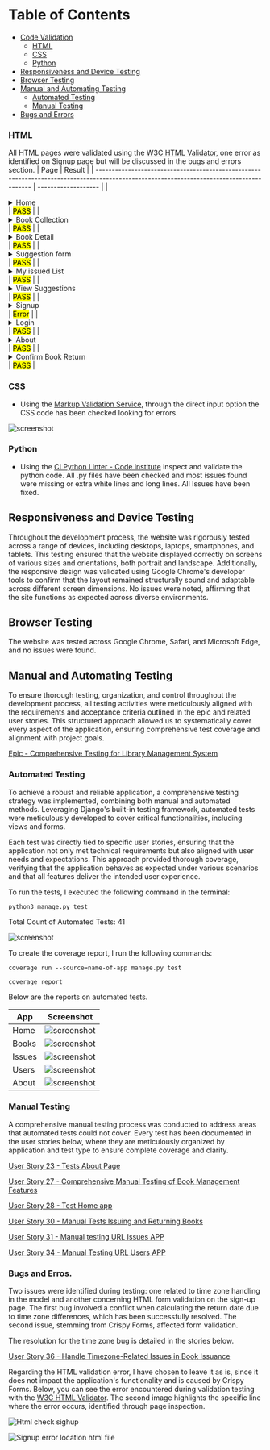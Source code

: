 # Table of Contents

- [Code Validation](#code-validation)
  - [HTML](#html)
  - [CSS](#css)
  - [Python](#python)
- [Responsiveness and Device Testing](#responsiveness-and-device-testing)
- [Browser Testing](#browser-testing)
- [Manual and Automating Testing](#manual-and-automating-testing) 
  - [Automated Testing](#automated-testing)
  - [Manual Testing](#manual-testing)
- [Bugs and Errors](#issues-and-errors)

### HTML

All HTML pages were validated using the [W3C HTML Validator](https://validator.w3.org/), one error as identified on Signup page but will be discussed in the bugs and errors section.
| Page                                                                                                                                     | Result              |
| ---------------------------------------------------------------------------------------------------------------------------------------- | ------------------- |
| <details><summary>Home</summary><img src="static/media/readme_images/testing/html-check-home.jpg"></details>                      | <mark>PASS</mark>   |
| <details><summary>Book Collection</summary><img src="static/media/readme_images/testing/html-check-books.jpg"></details>                | <mark>PASS</mark>   |
| <details><summary>Book Detail</summary><img src="static/media/readme_images/testing/html-check-books-detail.jpg"></details>      | <mark>PASS</mark>   |
| <details><summary>Suggestion form</summary><img src="static/media/readme_images/testing/html-check-books-sugestion-form,jpg"></details>            | <mark>PASS</mark>   |
| <details><summary>My issued List</summary><img src="static/media/readme_images/testing/html-check-issues-list.jpg"></details>          | <mark>PASS</mark>   |
| <details><summary>View Suggestions</summary><img src="static/media/readme_images/testing/html-check-view-suggestions"></details>          | <mark>PASS</mark>   |
| <details><summary>Signup</summary><img src="static/media/readme_images/testing/html-check-signup.jpg"></details>        | <mark>Error</mark>   |
| <details><summary>Login</summary><img src="static/media/readme_images/testing/html-check-login.jpg"></details>      | <mark>PASS</mark>   |
| <details><summary>About</summary><img src="static/media/readme_images/testing/html-check-about.jpg"></details>  | <mark>PASS</mark>   |
| <details><summary>Confirm Book Return</summary><img src="static/media/readme_images/testing/html-check-creturn.jpg"></details>      | <mark>PASS</mark>   |

### CSS

- Using the [Markup Validation Service](https://validator.w3.org), through the direct input option the CSS code has been checked looking for errors.

![screenshot](static/media/readme_images/testing/css-validation.jpg)  

### Python
- Using the [CI Python Linter - Code institute](https://pep8ci.herokuapp.com/) inspect and validate the python code. All .py files have been checked and most issues found were missing or extra white lines and long lines. All Issues have been fixed.

## Responsiveness and Device Testing

Throughout the development process, the website was rigorously tested across a range of devices, including desktops, laptops, smartphones, and tablets. This testing ensured that the website displayed correctly on screens of various sizes and orientations, both portrait and landscape. Additionally, the responsive design was validated using Google Chrome's developer tools to confirm that the layout remained structurally sound and adaptable across different screen dimensions. No issues were noted, affirming that the site functions as expected across diverse environments.

## Browser Testing

The website was tested across Google Chrome, Safari, and Microsoft Edge, and no issues were found.

## Manual and Automating Testing

To ensure thorough testing, organization, and control throughout the development process, all testing activities were meticulously aligned with the requirements and acceptance criteria outlined in the epic and related user stories. This structured approach allowed us to systematically cover every aspect of the application, ensuring comprehensive test coverage and alignment with project goals.

[Epic - Comprehensive Testing for Library Management System](https://github.com/Volneirj/project_iv_ci/issues/36)


### Automated Testing

To achieve a robust and reliable application, a comprehensive testing strategy was implemented, combining both manual and automated methods. Leveraging Django's built-in testing framework, automated tests were meticulously developed to cover critical functionalities, including views and forms.

Each test was directly tied to specific user stories, ensuring that the application not only met technical requirements but also aligned with user needs and expectations. This approach provided thorough coverage, verifying that the application behaves as expected under various scenarios and that all features deliver the intended user experience.

To run the tests, I executed the following command in the terminal:

`python3 manage.py test`

Total Count of Automated Tests: 41

![screenshot](static/media/readme_images/testing//screen-terminal.jpg)  

To create the coverage report, I run the following commands:

`coverage run --source=name-of-app manage.py test`

`coverage report`

Below are the reports on automated tests.

| App                                   | Screenshot                                   | 
| ------------------------------------- | -------------------------------------------- | 
| Home  | ![screenshot](static/media/readme_images/testing//report-home.jpg)   |
| Books  | ![screenshot](static/media/readme_images/testing//report-books.jpg)   |
| Issues  | ![screenshot](static/media/readme_images/testing//report-issues.jpg)   |
| Users  | ![screenshot](static/media/readme_images/testing//report-users.jpg)   |
| About  | ![screenshot](static/media/readme_images/testing//report-about.jpg)   |


### Manual Testing

A comprehensive manual testing process was conducted to address areas that automated tests could not cover. Every test has been documented in the user stories below, where they are meticulously organized by application and test type to ensure complete coverage and clarity.

[User Story 23 - Tests About Page ](https://github.com/Volneirj/project_iv_ci/issues/23)

[User Story 27 - Comprehensive Manual Testing of Book Management Features ](https://github.com/Volneirj/project_iv_ci/issues/27)

[User Story 28 - Test Home app ](https://github.com/Volneirj/project_iv_ci/issues/28)

[User Story 30 - Manual Tests Issuing and Returning Books ](https://github.com/Volneirj/project_iv_ci/issues/30)

[User Story 31 - Manual testing URL Issues APP ](https://github.com/Volneirj/project_iv_ci/issues/31)

[User Story 34 - Manual Testing URL Users APP ](https://github.com/Volneirj/project_iv_ci/issues/34)

### Bugs and Erros.

Two issues were identified during testing: one related to time zone handling in the model and another concerning HTML form validation on the sign-up page. The first bug involved a conflict when calculating the return date due to time zone differences, which has been successfully resolved. The second issue, stemming from Crispy Forms, affected form validation. 

The resolution for the time zone bug is detailed in the stories below.

[User Story 36 - Handle Timezone-Related Issues in Book Issuance ](https://github.com/Volneirj/project_iv_ci/issues/32)

Regarding the HTML validation error, I have chosen to leave it as is, since it does not impact the application's functionality and is caused by Crispy Forms. Below, you can see the error encountered during validation testing with the [W3C HTML Validator](https://validator.w3.org/). The second image highlights the specific line where the error occurs, identified through page inspection.


![Html check sighup](documentation/readme_images/testing/html-check-signup.jpg)

![Signup error location html file](documentation/readme_images/testing/html-check-signup-error.jpg)


